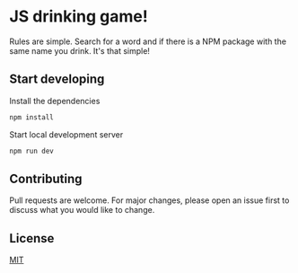 # JS drinking game!

Rules are simple. Search for a word and if there is a NPM package with the same name you drink. It's that simple!

## Start developing

Install the dependencies

```bash
npm install
```

Start local development server

```bash
npm run dev
```

## Contributing

Pull requests are welcome. For major changes, please open an issue first to discuss what you would like to change.

## License

[MIT](https://github.com/mskri/js-drinking-game/blob/master/LICENSE.md)
